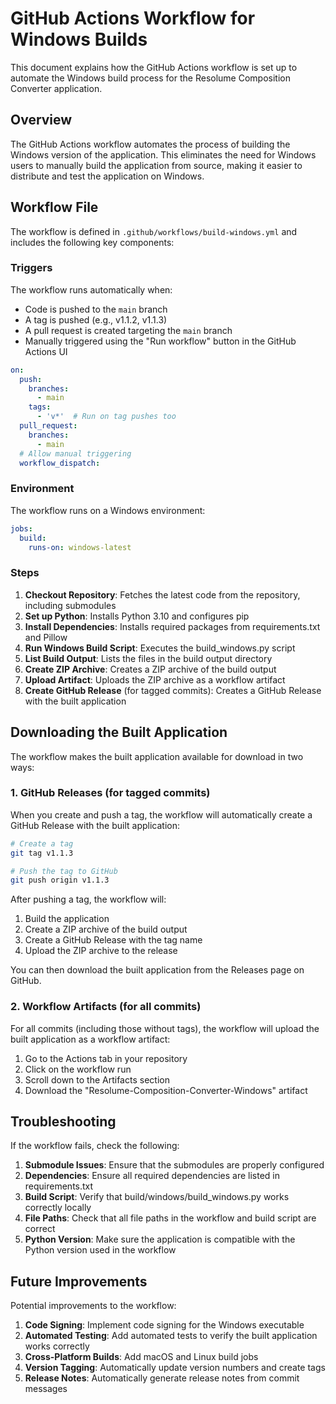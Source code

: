 # GitHub Actions Workflow for Windows Builds

This document explains how the GitHub Actions workflow is set up to automate the Windows build process for the Resolume Composition Converter application.

## Overview

The GitHub Actions workflow automates the process of building the Windows version of the application. This eliminates the need for Windows users to manually build the application from source, making it easier to distribute and test the application on Windows.

## Workflow File

The workflow is defined in `.github/workflows/build-windows.yml` and includes the following key components:

### Triggers

The workflow runs automatically when:
- Code is pushed to the `main` branch
- A tag is pushed (e.g., v1.1.2, v1.1.3)
- A pull request is created targeting the `main` branch
- Manually triggered using the "Run workflow" button in the GitHub Actions UI

```yaml
on:
  push:
    branches:
      - main
    tags:
      - 'v*'  # Run on tag pushes too
  pull_request:
    branches:
      - main
  # Allow manual triggering
  workflow_dispatch:
```

### Environment

The workflow runs on a Windows environment:

```yaml
jobs:
  build:
    runs-on: windows-latest
```

### Steps

1. **Checkout Repository**: Fetches the latest code from the repository, including submodules
2. **Set up Python**: Installs Python 3.10 and configures pip
3. **Install Dependencies**: Installs required packages from requirements.txt and Pillow
4. **Run Windows Build Script**: Executes the build_windows.py script
5. **List Build Output**: Lists the files in the build output directory
6. **Create ZIP Archive**: Creates a ZIP archive of the build output
7. **Upload Artifact**: Uploads the ZIP archive as a workflow artifact
8. **Create GitHub Release** (for tagged commits): Creates a GitHub Release with the built application

## Downloading the Built Application

The workflow makes the built application available for download in two ways:

### 1. GitHub Releases (for tagged commits)

When you create and push a tag, the workflow will automatically create a GitHub Release with the built application:

```bash
# Create a tag
git tag v1.1.3

# Push the tag to GitHub
git push origin v1.1.3
```

After pushing a tag, the workflow will:
1. Build the application
2. Create a ZIP archive of the build output
3. Create a GitHub Release with the tag name
4. Upload the ZIP archive to the release

You can then download the built application from the Releases page on GitHub.

### 2. Workflow Artifacts (for all commits)

For all commits (including those without tags), the workflow will upload the built application as a workflow artifact:

1. Go to the Actions tab in your repository
2. Click on the workflow run
3. Scroll down to the Artifacts section
4. Download the "Resolume-Composition-Converter-Windows" artifact

## Troubleshooting

If the workflow fails, check the following:

1. **Submodule Issues**: Ensure that the submodules are properly configured
2. **Dependencies**: Ensure all required dependencies are listed in requirements.txt
3. **Build Script**: Verify that build/windows/build_windows.py works correctly locally
4. **File Paths**: Check that all file paths in the workflow and build script are correct
5. **Python Version**: Make sure the application is compatible with the Python version used in the workflow

## Future Improvements

Potential improvements to the workflow:

1. **Code Signing**: Implement code signing for the Windows executable
2. **Automated Testing**: Add automated tests to verify the built application works correctly
3. **Cross-Platform Builds**: Add macOS and Linux build jobs
4. **Version Tagging**: Automatically update version numbers and create tags
5. **Release Notes**: Automatically generate release notes from commit messages